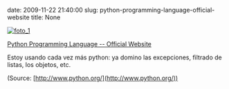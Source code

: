 date: 2009-11-22 21:40:00
slug: python-programming-language-official-website
title: None

[![foto_1][1]][1]

[Python Programming Language -- Official Website](http://www.python.org/)

Estoy usando cada vez más python: ya domino las excepciones, filtrado de listas, los objetos, etc.

(Source: [http://www.python.org/](http://www.python.org/))

[1]: file:///Users/jjdenis/jjdenis.github.com/static/2009-11-22-python-programming-language-official-website_foto1.png
